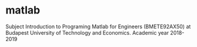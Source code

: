 # matlab
Subject Introduction to Programing Matlab for Engineers (BMETE92AX50) at Budapest University of Technology and Economics. Academic year 2018-2019
